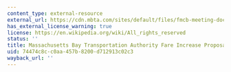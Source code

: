 ```yaml
---
content_type: external-resource
external_url: https://cdn.mbta.com/sites/default/files/fmcb-meeting-docs/2019/01-january/2019-01-28-fmcb-fare-proposal-original.pdf
has_external_license_warning: true
license: https://en.wikipedia.org/wiki/All_rights_reserved
status: ''
title: Massachusetts Bay Transportation Authority Fare Increase Proposal (PDF)
uid: 74474c8c-c0aa-457b-8200-d712913c02c3
wayback_url: ''
---
```

